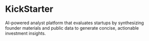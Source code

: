 # KickStarter
AI-powered analyst platform that evaluates startups by synthesizing founder materials and public data to generate concise, actionable investment insights.
